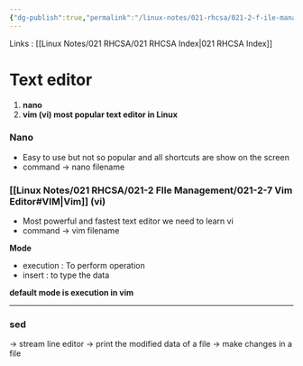 ```yaml
---
{"dg-publish":true,"permalink":"/linux-notes/021-rhcsa/021-2-f-ile-management/021-2-6-text-editor/"}
---
```


Links : [[Linux Notes/021 RHCSA/021 RHCSA Index\|021 RHCSA Index]]

# Text editor

1. **nano**
2. **vim (vi) most popular text editor in Linux**

### Nano
- Easy to use but not so popular and all shortcuts are show on the screen
- command &rarr; nano filename

### [[Linux Notes/021 RHCSA/021-2 FIle Management/021-2-7 Vim Editor#VIM\|Vim]] (vi) 
- Most powerful and fastest text editor we need to learn vi
- command &rarr; vim filename

**Mode**
- execution : To perform operation
- insert : to type the data

**default mode is execution in vim**

---

### sed
&rarr; stream line editor
&rarr; print the modified data of a file
&rarr; make changes in a file